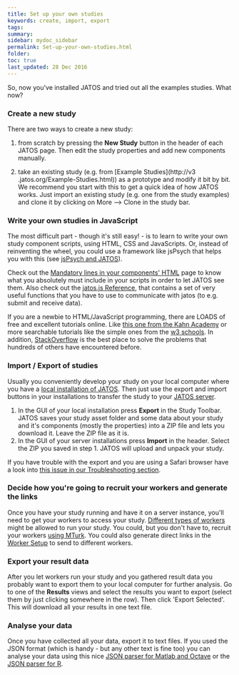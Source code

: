 ```yaml
---
title: Set up your own studies
keywords: create, import, export
tags:
summary:
sidebar: mydoc_sidebar
permalink: Set-up-your-own-studies.html
folder:
toc: true
last_updated: 28 Dec 2016
---
```


So, now you've installed JATOS and tried out all the examples studies. What now?

### Create a new study ###
There are two ways to create a new study:

1. from scratch by pressing the **New Study** button in the header of each JATOS page. Then edit the study properties and add new components manually.

2. take an existing study (e.g. from [Example Studies](http://v3    .jatos.org/Example-Studies.html)) as a prototype and modify it bit by bit. We recommend you start with this to get a quick idea of how JATOS works. Just import an existing study (e.g. one from the study examples) and clone it by clicking on More --> Clone in the study bar.

### Write your own studies in JavaScript
The most difficult part - though it's still easy! - is to learn to write your own study component scripts, using HTML, CSS and JavaScripts. Or, instead of reinventing the wheel, you could use a framework like jsPsych that helps you with this (see [jsPsych and JATOS](jsPsych-and-JATOS.html)).

Check out the [Mandatory lines in your components' HTML](Mandatory-lines-in-your-components-HTML.html) page to know what you absolutely must include in your scripts in order to let JATOS see them. Also check out the [jatos.js Reference](jatos.js-Reference.html), that contains a set of very useful functions that you have to use to communicate with jatos (to e.g. submit and receive data).
  
If you are a newbie to HTML/JavaScript programming, there are LOADS of free and excellent tutorials online. Like [this one from the Kahn Academy](https://www.khanacademy.org/computing/computer-programming) or more searchable tutorials like the simple ones from the [w3 schools](http://www.w3schools.com/). In addition, [StackOverflow](http://stackoverflow.com/questions/tagged/html) is the best place to solve the problems that hundreds of others have encountered before.  

### Import / Export of studies
Usually you conveniently develop your study on your local computer where you have a [local installation of JATOS](Installation.html). Then just use the export and import buttons in your installations to transfer the study to your [JATOS server](JATOS-on-a-server.html).

1. In the GUI of your local installation press **Export** in the Study Toolbar. JATOS saves your study asset folder and some data about your study and it's components (mostly the properties) into a ZIP file and lets you download it. Leave the ZIP file as it is.
1. In the GUI of your server installations press **Import** in the header. Select the ZIP you saved in step 1. JATOS will upload and unpack your study.

If you have trouble with the export and you are using a Safari browser have a look into [this issue in our Troubleshooting section](Troubleshooting.html#downloading-a-study--exporting-a-study-fails-eg-in-safari-browsers).

### Decide how you're going to recruit your workers and generate the links
Once you have your study running and have it on a server instance, you'll need to get your workers to access your study. [Different types of workers](Worker-Types.html) might be allowed to run your study. You could, but you don't have to, recruit your workers [using MTurk](Connect-to-Mechanical-Turk.html). You could also generate direct links in the [Worker Setup](Run-your-Study-with-Batch-Manager-and-Worker-Setup.html) to send to different workers. 

### Export your result data
After you let workers run your study and you gathered result data you probably want to export them to your local computer for further analysis. Go to one of the **Results** views and select the results you want to export (select them by just clicking somewhere in the row). Then click 'Export Selected'. This will download all your results in one text file. 

### Analyse your data
Once you have collected all your data, export it to text files. If you used the JSON format (which is handy - but any other text is fine too) you can analyse your data using this nice [JSON parser for Matlab and Octave](http://iso2mesh.sourceforge.net/cgi-bin/index.cgi?jsonlab) or the [JSON parser for R](http://cran.r-project.org/web/packages/jsonlite/index.html).
